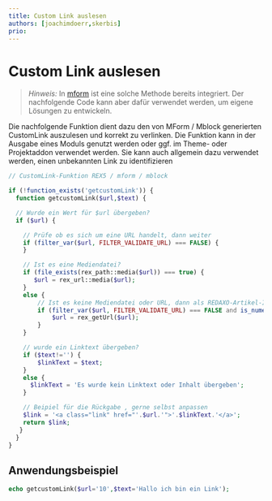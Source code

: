 ```yaml
---
title: Custom Link auslesen
authors: [joachimdoerr,skerbis]
prio:
---
```


# Custom Link auslesen

> *Hinweis:* In [mform](https://github.com/FriendsOfREDAXO/mform/blob/076836a26b39770754fc99eeb409afb7e341dfb2/lib/classes/Utils/MFormOutputHelper.php#L30) ist eine solche Methode bereits integriert. Der nachfolgende Code kann aber dafür verwendet werden, um eigene Lösungen zu entwickeln.

Die nachfolgende Funktion dient dazu den von MForm / Mblock generierten CustomLink auszulesen und korrekt zu verlinken. Die Funktion kann in der Ausgabe eines Moduls genutzt werden oder ggf. im Theme- oder Projektaddon verwendet werden. Sie kann auch allgemein dazu verwendet werden, einen unbekannten Link zu identifizieren

```php
// CustomLink-Funktion REX5 / mform / mblock

if (!function_exists('getcustomLink')) {
  function getcustomLink($url,$text) {

  // Wurde ein Wert für $url übergeben?
  if ($url) {

    // Prüfe ob es sich um eine URL handelt, dann weiter
    if (filter_var($url, FILTER_VALIDATE_URL) === FALSE) {
    }

    // Ist es eine Mediendatei?
    if (file_exists(rex_path::media($url)) === true) {
       $url = rex_url::media($url);
    }
    else {
        // Ist es keine Mediendatei oder URL, dann als REDAXO-Artikel-ID behandeln
        if (filter_var($url, FILTER_VALIDATE_URL) === FALSE and is_numeric($url)) {
            $url = rex_getUrl($url);
        }
    }

    // wurde ein Linktext übergeben?
    if ($text!='') {
        $linkText = $text;
    }
    else {
      $linkText = 'Es wurde kein Linktext oder Inhalt übergeben';
    }

    // Beipiel für die Rückgabe , gerne selbst anpassen
    $link = '<a class="link" href="'.$url.'">'.$linkText.'</a>';
    return $link;
   }
  }
}
```

## Anwendungsbeispiel

```php
echo getcustomLink($url='10',$text='Hallo ich bin ein Link');
```
